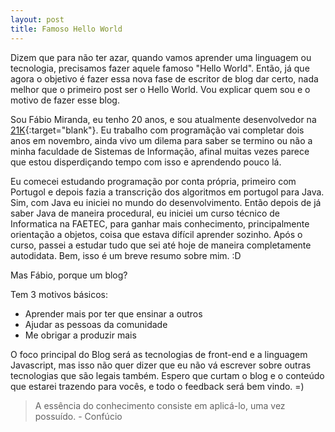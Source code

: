```yaml
---
layout: post
title: Famoso Hello World
---
```

Dizem que para não ter azar, quando vamos aprender uma linguagem ou tecnologia, precisamos fazer aquele famoso "Hello World".
Então, já que agora o objetivo é fazer essa nova fase de escritor de blog dar certo, nada melhor que o primeiro post ser o Hello World.
Vou explicar quem sou e o motivo de fazer esse blog.

Sou Fábio Miranda, eu tenho 20 anos, e sou atualmente desenvolvedor  na [21K](http://www.lab21k.com.br){:target="blank"}. Eu trabalho com programãção vai completar dois anos em novembro,
ainda vivo um dilema para saber se termino ou não a minha faculdade de Sistemas de Informação, afinal muitas vezes parece que estou disperdiçando tempo com isso e aprendendo pouco lá.

Eu comecei estudando programação por conta própria, primeiro com Portugol e depois fazia a transcrição dos algoritmos em portugol para Java.
Sim, com Java eu iniciei no mundo do desenvolvimento. Então depois de já saber Java de maneira procedural, eu iniciei um curso técnico de Informatica na FAETEC, para ganhar mais conhecimento,
principalmente orientação a objetos, coisa que estava difícil aprender sozinho. Após o curso, passei a estudar tudo que sei até hoje de maneira completamente autodidata. Bem, isso é um breve resumo sobre mim. :D

Mas Fábio, porque um blog?

Tem 3 motivos básicos:

* Aprender mais por ter que ensinar a outros
* Ajudar as pessoas da comunidade
* Me obrigar a produzir mais

O foco principal do Blog será as tecnologias de front-end e a linguagem Javascript, mas isso não quer dizer que eu não vá escrever sobre outras tecnologias que são legais também.
Espero que curtam o blog e o conteúdo que estarei trazendo para vocês, e todo o feedback será bem vindo.
=)

> A essência do conhecimento consiste em aplicá-lo, uma vez possuído. - Confúcio